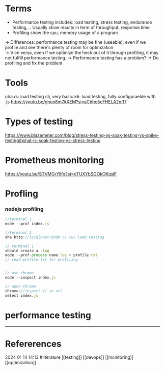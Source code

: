 # Terms  
- Performance testing includes: load testing, stress testing, endurance testing,...   Usually show results in term of throughput, response time  
- Profiling show the cpu, memory usage of a program  

-> Differences: performance testing may be fine (useable), even if we profile and see there's plenty of room for optimzation  
-> Vice versa, even if we optimize the heck out of it through profiling, it may not fulfill performance testing. 
-> Performance testing has a problem? -> Do profiling and fix the problem
# Tools 
oha.rs: load testing cli, very basic 
k6: load testing, fully configuraeble with .js 
https://youtu.be/ghuo8m7AXEM?si=aChho5cFHELA2pR7
# Types of testing 
https://www.blazemeter.com/blog/stress-testing-vs-soak-testing-vs-spike-testing#what-is-soak-testing-vs-stress-testing

# Prometheus monitoring
https://youtu.be/STVMGrYIlfg?si=gTUXYbSGOkOKqslF

# Profling 
### nodejs profiling
```js
//terminal 1
node --prof index.js

//terminal 2
oha http://localhost:8000 // run load testing  

// terminal 1  
should create a .log 
node --prof-process name.log > profile.txt 
// read profile.txt for profiling  


// use chrome  
node --inspect index.js 

// open chrome  
chrome://inspect // in url 
select index.js 

```
 





# performance testing
--- 
# Refererences 




2024 01 14 14:13
#literature [[testing]] [[devops]] [[monitoring]] [[optimization]]
